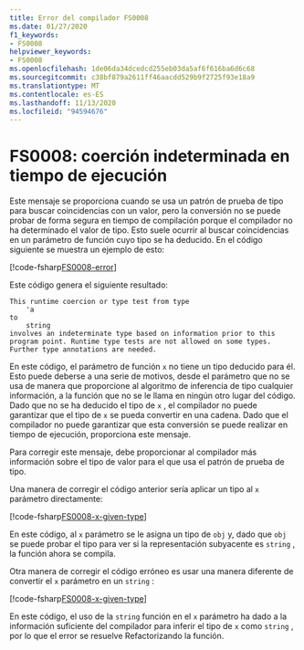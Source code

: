 ```yaml
---
title: Error del compilador FS0008
ms.date: 01/27/2020
f1_keywords:
- FS0008
helpviewer_keywords:
- FS0008
ms.openlocfilehash: 1de06da34dcedcd255eb03da5af6f616ba6d6c68
ms.sourcegitcommit: c38bf879a2611ff46aacdd529b9f2725f93e18a9
ms.translationtype: MT
ms.contentlocale: es-ES
ms.lasthandoff: 11/13/2020
ms.locfileid: "94594676"
---
```

# <a name="fs0008-indeterminate-runtime-coercion"></a>FS0008: coerción indeterminada en tiempo de ejecución

Este mensaje se proporciona cuando se usa un patrón de prueba de tipo para buscar coincidencias con un valor, pero la conversión no se puede probar de forma segura en tiempo de compilación porque el compilador no ha determinado el valor de tipo. Esto suele ocurrir al buscar coincidencias en un parámetro de función cuyo tipo se ha deducido.  En el código siguiente se muestra un ejemplo de esto:

[!code-fsharp[FS0008-error](~/samples/snippets/fsharp/compiler-messages/fs0008.fsx#L2-L5)]

Este código genera el siguiente resultado:

```text
This runtime coercion or type test from type
    'a
to
    string
involves an indeterminate type based on information prior to this program point. Runtime type tests are not allowed on some types. Further type annotations are needed.
```

En este código, el parámetro de función `x` no tiene un tipo deducido para él. Esto puede deberse a una serie de motivos, desde el parámetro que no se usa de manera que proporcione al algoritmo de inferencia de tipo cualquier información, a la función que no se le llama en ningún otro lugar del código.  Dado que no se ha deducido el tipo de `x` , el compilador no puede garantizar que el tipo de `x` se pueda convertir en una cadena.  Dado que el compilador no puede garantizar que esta conversión se puede realizar en tiempo de ejecución, proporciona este mensaje.

Para corregir este mensaje, debe proporcionar al compilador más información sobre el tipo de valor para el que usa el patrón de prueba de tipo.

Una manera de corregir el código anterior sería aplicar un tipo al `x` parámetro directamente:

[!code-fsharp[FS0008-x-given-type](~/samples/snippets/fsharp/compiler-messages/fs0008.fsx#L8-L11)]

En este código, al `x` parámetro se le asigna un tipo de `obj` y, dado que `obj` se puede probar el tipo para ver si la representación subyacente es `string` , la función ahora se compila.

Otra manera de corregir el código erróneo es usar una manera diferente de convertir el `x` parámetro en un `string` :

[!code-fsharp[FS0008-x-given-type](~/samples/snippets/fsharp/compiler-messages/fs0008.fsx#L14-L15)]

En este código, el uso de la `string` función en el `x` parámetro ha dado a la información suficiente del compilador para inferir el tipo de `x` como `string` , por lo que el error se resuelve Refactorizando la función.
